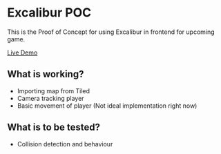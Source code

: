 # Excalibur POC

This is the Proof of Concept for using Excalibur in frontend for upcoming game.

[Live Demo](https://excalibur-poc.vercel.app/)

## What is working?
- Importing map from Tiled
- Camera tracking player
- Basic movement of player (Not ideal implementation right now)

## What is to be tested?
- Collision detection and behaviour